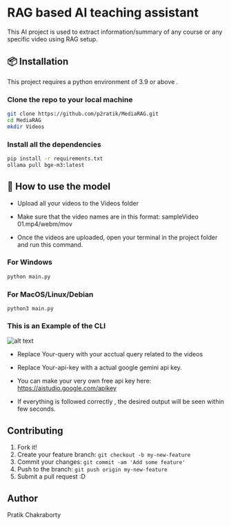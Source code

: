 # RAG based AI teaching assistant

This AI project is used to extract information/summary of any course or any specific video using RAG setup.


## 📦 Installation
This project requires a python environment of 3.9 or above .
### Clone the repo to your local machine
```bash
git clone https://github.com/p2ratik/MediaRAG.git
cd MediaRAG
mkdir Videos
```
### Install all the dependencies
```bash
pip install -r requirements.txt
ollama pull bge-m3:latest
```
## 🚀 How to use the model

- Upload all your videos to the Videos folder

- Make sure that the video names are in this format: sampleVideo 01.mp4/webm/mov

- Once the videos are uploaded, open your terminal in the project folder and run this command.

### For Windows 
```bash
python main.py
```
### For MacOS/Linux/Debian
```
python3 main.py
```
### This is an Example of the CLI
![alt text](image-2.png)

- Replace Your-query with your acctual query related to the videos

- Replace Your-api-key with a actual google gemini api key.

- You can make your very own free api key
here:
https://aistudio.google.com/apikey

- If everything is followed correctly , the desired output will be seen within few seconds. 

## Contributing
1. Fork it!
2. Create your feature branch: `git checkout -b my-new-feature`
3. Commit your changes: `git commit -am 'Add some feature'`
4. Push to the branch: `git push origin my-new-feature`
5. Submit a pull request :D

## Author
Pratik Chakraborty 

